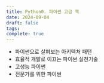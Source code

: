 ```yaml
---
title: Python0. 파이썬 고급 책
date: 2024-09-04
draft: false
tags: 
complete: true
---
```

- 파이썬으로 살펴보는 아키텍처 패턴
- 효율적 개발로 이끄는 파이썬 실천기술
- 고성능 파이썬
- 전문가를 위한 파이썬